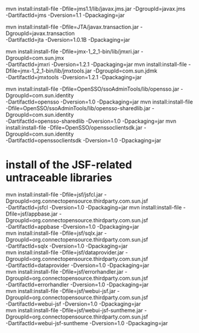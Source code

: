 

mvn install:install-file -Dfile=jms1.1/lib/javax.jms.jar -DgroupId=javax.jms \
    -DartifactId=jms -Dversion=1.1 -Dpackaging=jar

mvn install:install-file -Dfile=JTA/javax.transaction.jar -DgroupId=javax.transaction \
    -DartifactId=jta -Dversion=1.0.1B -Dpackaging=jar


mvn install:install-file -Dfile=jmx-1_2_1-bin/lib/jmxri.jar -DgroupId=com.sun.jmx \
    -DartifactId=jmxri -Dversion=1.2.1 -Dpackaging=jar
mvn install:install-file -Dfile=jmx-1_2_1-bin/lib/jmxtools.jar -DgroupId=com.sun.jdmk \
    -DartifactId=jmxtools -Dversion=1.2.1 -Dpackaging=jar

mvn install:install-file -Dfile=OpenSSO/ssoAdminTools/lib/opensso.jar -DgroupId=com.sun.identity \
    -DartifactId=opensso -Dversion=1.0 -Dpackaging=jar
mvn install:install-file -Dfile=OpenSSO/ssoAdminTools/lib/opensso-sharedlib.jar -DgroupId=com.sun.identity \
    -DartifactId=opensso-sharedlib -Dversion=1.0 -Dpackaging=jar
mvn install:install-file -Dfile=OpenSSO/openssoclientsdk.jar -DgroupId=com.sun.identity \
    -DartifactId=openssoclientsdk -Dversion=1.0 -Dpackaging=jar

# install of the JSF-related untraceable libraries    
mvn install:install-file -Dfile=jsf/jsfcl.jar -DgroupId=org.connectopensource.thirdparty.com.sun.jsf \
    -DartifactId=jsfcl -Dversion=1.0 -Dpackaging=jar
mvn install:install-file -Dfile=jsf/appbase.jar -DgroupId=org.connectopensource.thirdparty.com.sun.jsf \
    -DartifactId=appbase -Dversion=1.0 -Dpackaging=jar    
mvn install:install-file -Dfile=jsf/sqlx.jar -DgroupId=org.connectopensource.thirdparty.com.sun.jsf \
    -DartifactId=sqlx -Dversion=1.0 -Dpackaging=jar        
mvn install:install-file -Dfile=jsf/dataprovider.jar -DgroupId=org.connectopensource.thirdparty.com.sun.jsf \
    -DartifactId=dataprovider -Dversion=1.0 -Dpackaging=jar    
mvn install:install-file -Dfile=jsf/errorhandler.jar -DgroupId=org.connectopensource.thirdparty.com.sun.jsf \
    -DartifactId=errorhandler -Dversion=1.0 -Dpackaging=jar    
mvn install:install-file -Dfile=jsf/webui-jsf.jar -DgroupId=org.connectopensource.thirdparty.com.sun.jsf \
    -DartifactId=webui-jsf -Dversion=1.0 -Dpackaging=jar    
mvn install:install-file -Dfile=jsf/webui-jsf-suntheme.jar -DgroupId=org.connectopensource.thirdparty.com.sun.jsf \
    -DartifactId=webui-jsf-suntheme -Dversion=1.0 -Dpackaging=jar  